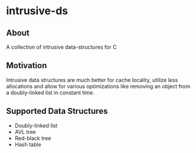 # intrusive-ds

## About

A collection of intrusive data-structures for C

## Motivation

Intrusive data structures are much better for cache locality, utilize less
allocations and allow for various optimizations like removing an object from a
doubly-linked list in constant time.

## Supported Data Structures

* Doubly-linked list
* AVL tree
* Red-black tree
* Hash table
